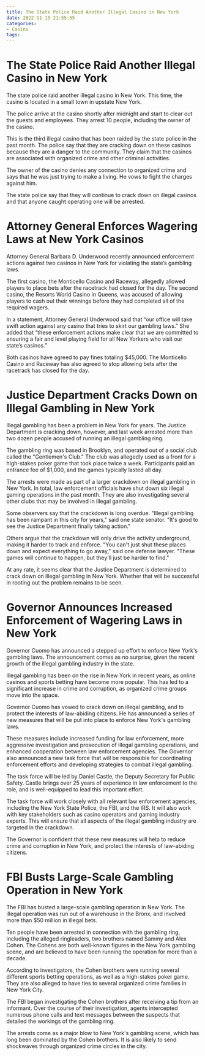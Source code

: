 ```yaml
---
title: The State Police Raid Another Illegal Casino in New York 
date: 2022-11-15 21:55:55
categories:
- Casino
tags:
---
```



#  The State Police Raid Another Illegal Casino in New York 

The state police raid another illegal casino in New York. This time, the casino is located in a small town in upstate New York.

The police arrive at the casino shortly after midnight and start to clear out the guests and employees. They arrest 10 people, including the owner of the casino.

This is the third illegal casino that has been raided by the state police in the past month. The police say that they are cracking down on these casinos because they are a danger to the community. They claim that the casinos are associated with organized crime and other criminal activities.

The owner of the casino denies any connection to organized crime and says that he was just trying to make a living. He vows to fight the charges against him.

The state police say that they will continue to crack down on illegal casinos and that anyone caught operating one will be arrested.

#  Attorney General Enforces Wagering Laws at New York Casinos 

Attorney General Barbara D. Underwood recently announced enforcement actions against two casinos in New York for violating the state’s gambling laws.

The first casino, the Monticello Casino and Raceway, allegedly allowed players to place bets after the racetrack had closed for the day. The second casino, the Resorts World Casino in Queens, was accused of allowing players to cash out their winnings before they had completed all of the required wagers.

In a statement, Attorney General Underwood said that “our office will take swift action against any casino that tries to skirt our gambling laws.” She added that “these enforcement actions make clear that we are committed to ensuring a fair and level playing field for all New Yorkers who visit our state’s casinos.”

Both casinos have agreed to pay fines totaling $45,000. The Monticello Casino and Raceway has also agreed to stop allowing bets after the racetrack has closed for the day.

#  Justice Department Cracks Down on Illegal Gambling in New York 

Illegal gambling has been a problem in New York for years. The Justice Department is cracking down, however, and last week arrested more than two dozen people accused of running an illegal gambling ring.

The gambling ring was based in Brooklyn, and operated out of a social club called the "Gentlemen's Club." The club was allegedly used as a front for a high-stakes poker game that took place twice a week. Participants paid an entrance fee of $1,000, and the games typically lasted all day.

The arrests were made as part of a larger crackdown on illegal gambling in New York. In total, law enforcement officials have shut down six illegal gaming operations in the past month. They are also investigating several other clubs that may be involved in illegal gambling.

Some observers say that the crackdown is long overdue. "Illegal gambling has been rampant in this city for years," said one state senator. "It's good to see the Justice Department finally taking action."

Others argue that the crackdown will only drive the activity underground, making it harder to track and enforce. "You can't just shut these places down and expect everything to go away," said one defense lawyer. "These games will continue to happen, but they'll just be harder to find."

At any rate, it seems clear that the Justice Department is determined to crack down on illegal gambling in New York. Whether that will be successful in rooting out the problem remains to be seen.

#  Governor Announces Increased Enforcement of Wagering Laws in New York 

Governor Cuomo has announced a stepped up effort to enforce New York's gambling laws. The announcement comes as no surprise, given the recent growth of the illegal gambling industry in the state.

Illegal gambling has been on the rise in New York in recent years, as online casinos and sports betting have become more popular. This has led to a significant increase in crime and corruption, as organized crime groups move into the space.

Governor Cuomo has vowed to crack down on illegal gambling, and to protect the interests of law-abiding citizens. He has announced a series of new measures that will be put into place to enforce New York's gambling laws.

These measures include increased funding for law enforcement, more aggressive investigation and prosecution of illegal gambling operations, and enhanced cooperation between law enforcement agencies. The Governor also announced a new task force that will be responsible for coordinating enforcement efforts and developing strategies to combat illegal gambling.

The task force will be led by Daniel Castle, the Deputy Secretary for Public Safety. Castle brings over 25 years of experience in law enforcement to the role, and is well-equipped to lead this important effort.

The task force will work closely with all relevant law enforcement agencies, including the New York State Police, the FBI, and the IRS. It will also work with key stakeholders such as casino operators and gaming industry experts. This will ensure that all aspects of the illegal gambling industry are targeted in the crackdown.

The Governor is confident that these new measures will help to reduce crime and corruption in New York, and protect the interests of law-abiding citizens.

#  FBI Busts Large-Scale Gambling Operation in New York

The FBI has busted a large-scale gambling operation in New York. The illegal operation was run out of a warehouse in the Bronx, and involved more than $50 million in illegal bets.

Ten people have been arrested in connection with the gambling ring, including the alleged ringleaders, two brothers named Sammy and Alex Cohen. The Cohens are both well-known figures in the New York gambling scene, and are believed to have been running the operation for more than a decade.

According to investigators, the Cohen brothers were running several different sports betting operations, as well as a high-stakes poker game. They are also alleged to have ties to several organized crime families in New York City.

The FBI began investigating the Cohen brothers after receiving a tip from an informant. Over the course of their investigation, agents intercepted numerous phone calls and text messages between the suspects that detailed the workings of the gambling ring.

The arrests come as a major blow to New York's gambling scene, which has long been dominated by the Cohen brothers. It is also likely to send shockwaves through organized crime circles in the city.
